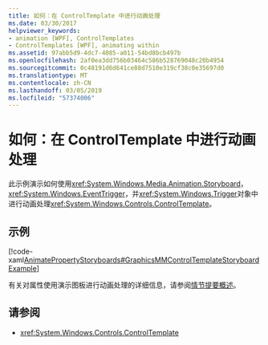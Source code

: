 ```yaml
---
title: 如何：在 ControlTemplate 中进行动画处理
ms.date: 03/30/2017
helpviewer_keywords:
- animation [WPF], ControlTemplates
- ControlTemplates [WPF], animating within
ms.assetid: 97abb5d9-4dc7-4085-a011-54bd8bcb497b
ms.openlocfilehash: 2af0ea3dd756b03464c586b528769048c20b4954
ms.sourcegitcommit: 0c48191d6d641ce88d7510e319cf38c0e35697d0
ms.translationtype: MT
ms.contentlocale: zh-CN
ms.lasthandoff: 03/05/2019
ms.locfileid: "57374006"
---
```

# <a name="how-to-animate-in-a-controltemplate"></a>如何：在 ControlTemplate 中进行动画处理
此示例演示如何使用<xref:System.Windows.Media.Animation.Storyboard>， <xref:System.Windows.EventTrigger>，并<xref:System.Windows.Trigger>对象中进行动画处理<xref:System.Windows.Controls.ControlTemplate>。  
  
## <a name="example"></a>示例  
 [!code-xaml[AnimatePropertyStoryboards#GraphicsMMControlTemplateStoryboardExample](~/samples/snippets/xaml/VS_Snippets_Wpf/AnimatePropertyStoryboards/XAML/ControlTemplateStoryboardExample.xaml#graphicsmmcontroltemplatestoryboardexample)]  
  
 有关对属性使用演示图板进行动画处理的详细信息，请参阅[情节提要概述](storyboards-overview.md)。  
  
## <a name="see-also"></a>请参阅
- <xref:System.Windows.Controls.ControlTemplate>
